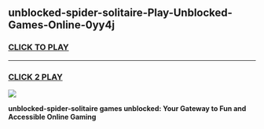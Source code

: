 
## unblocked-spider-solitaire-Play-Unblocked-Games-Online-0yy4j
<h3>
<a href="https://premium76.site?title=unblocked-spider-solitaire&ref=25A">CLICK TO PLAY</a></h3>
<hr>

<h3>
<a href="https://premium76.site?title=unblocked-spider-solitaire&ref=25A">CLICK 2 PLAY</a>
  
</h3>

<a href="https://premium76.site?title=unblocked-spider-solitaire&ref=25A"><img src="https://clearcache.store/games.png"></a>


**unblocked-spider-solitaire games unblocked: Your Gateway to Fun and Accessible Online Gaming**
